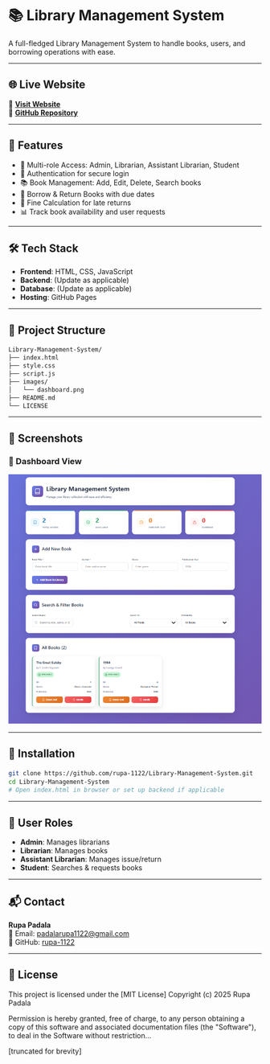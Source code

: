 # 📚 Library Management System

A full-fledged Library Management System to handle books, users, and borrowing operations with ease.

---

## 🌐 Live Website

🔗 **[Visit Website](https://rupa-1122.github.io/Library-Management-System/)**  
🔗 **[GitHub Repository](https://github.com/rupa-1122/Library-Management-System)**

---

## 🚀 Features

- 👥 Multi-role Access: Admin, Librarian, Assistant Librarian, Student
- 🔐 Authentication for secure login
- 📚 Book Management: Add, Edit, Delete, Search books
- 📅 Borrow & Return Books with due dates
- 💸 Fine Calculation for late returns
- 📊 Track book availability and user requests

---

## 🛠️ Tech Stack

- **Frontend**: HTML, CSS, JavaScript
- **Backend**: (Update as applicable)
- **Database**: (Update as applicable)
- **Hosting**: GitHub Pages

---

## 📁 Project Structure

```
Library-Management-System/
├── index.html
├── style.css
├── script.js
├── images/
│   └── dashboard.png
├── README.md
└── LICENSE
```

---

## 📸 Screenshots

### 📖 Dashboard View

![Library Dashboard](https://raw.githubusercontent.com/rupa-1122/Library-Management-System/refs/heads/main/Dashboard.png)

---

## 💾 Installation

```bash
git clone https://github.com/rupa-1122/Library-Management-System.git
cd Library-Management-System
# Open index.html in browser or set up backend if applicable
```

---

## 👤 User Roles

- **Admin**: Manages librarians
- **Librarian**: Manages books
- **Assistant Librarian**: Manages issue/return
- **Student**: Searches & requests books

---

## 📬 Contact

**Rupa Padala**  
📧 Email: padalarupa1122@gmail.com  
🔗 GitHub: [rupa-1122](https://github.com/rupa-1122)

---

## 📄 License

This project is licensed under the [MIT License]
Copyright (c) 2025 Rupa Padala

Permission is hereby granted, free of charge, to any person obtaining a copy
of this software and associated documentation files (the "Software"), to deal
in the Software without restriction...

[truncated for brevity]
